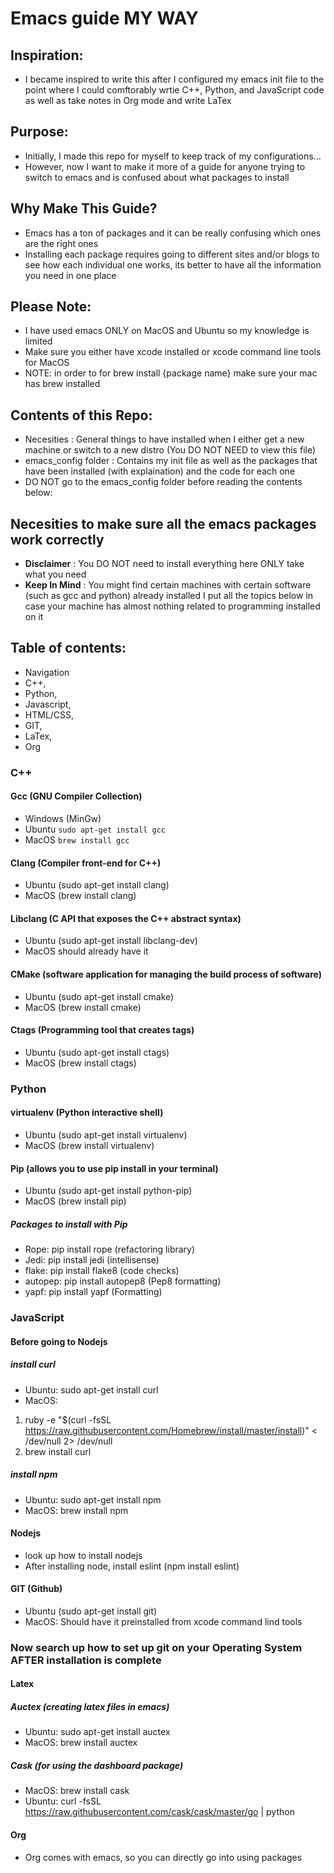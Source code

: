 # Emacs guide MY WAY

## Inspiration:
- I became inspired to write this after I configured my emacs init file to the point where I could comftorably wrtie C++, Python, and JavaScript code as well as take notes in Org mode and write LaTex

## Purpose:
- Initially, I made this repo for myself to keep track of my configurations...
- However, now I want to make it more of a guide for anyone trying to switch to emacs and is confused about what packages to install

## Why Make This Guide?
- Emacs has a ton of packages and it can be really confusing which ones are the right ones
- Installing each package requires going to different sites and/or blogs to see how each individual one works, its better to have all the information you need in one place 

## Please Note: 
- I have used emacs ONLY on MacOS and Ubuntu so my knowledge is limited
- Make sure you either have xcode installed or xcode command line tools for MacOS
- NOTE: in order to for brew install {package name} make sure your mac has brew installed

## Contents of this Repo:
- Necesities : General things to have installed when I either get a new machine or switch to a new distro (You DO NOT NEED to view this file) 
- emacs_config folder : Contains my init file as well as the packages that have been installed (with explaination) and the code for each one
- DO NOT go to the emacs_config folder before reading the contents below:
  
## Necesities to make sure all the emacs packages work correctly
- **Disclaimer** : You DO NOT need to install everything here ONLY take what you need
- **Keep In Mind** : You might find certain machines with certain software (such as gcc and python) already installed I put all the topics below in case your machine has almost nothing related to programming installed on it 

## Table of contents:
  - Navigation
  - C++,
  - Python,
  - Javascript,
  - HTML/CSS,
  - GIT,
  - LaTex,
  - Org
  
  ### C++
  
  ####  Gcc (GNU Compiler Collection)
  - Windows (MinGw)
  - Ubuntu ```sudo apt-get install gcc```
  - MacOS ```brew install gcc```
  #### Clang (Compiler front-end for C++)
  - Ubuntu (sudo apt-get install clang)
  - MacOS (brew install clang)
  #### Libclang (C API that exposes the C++ abstract syntax)
  - Ubuntu (sudo apt-get install libclang-dev)
  - MacOS should already have it
  #### CMake (software application for managing the build process of software)
  - Ubuntu (sudo apt-get install cmake)
  - MacOS (brew install cmake)
  #### Ctags (Programming tool that creates tags) 
  - Ubuntu (sudo apt-get install ctags)
  - MacOS (brew install ctags)
  
  ### Python
  
  #### virtualenv (Python interactive shell)
  - Ubuntu (sudo apt-get install virtualenv)
  - MacOS (brew install virtualenv)
  #### Pip (allows you to use pip install in your terminal)
  - Ubuntu (sudo apt-get install python-pip)
  - MacOS (brew install pip)
  ##### Packages to install with Pip
  - Rope: pip install rope (refactoring library)
  - Jedi: pip install jedi (intellisense)
  - flake: pip install flake8 (code checks)
  - autopep: pip install autopep8 (Pep8 formatting) 
  - yapf: pip install yapf (Formatting)
  
  ### JavaScript 
  
  #### Before going to Nodejs
  
  ##### install curl 
  - Ubuntu: sudo apt-get install curl
  - MacOS:
  1. ruby -e "$(curl -fsSL https://raw.githubusercontent.com/Homebrew/install/master/install)" < /dev/null 2> /dev/null
  2. brew install curl 
  
  ##### install npm
  - Ubuntu: sudo apt-get install npm
  - MacOS: brew install npm
  
  #### Nodejs
  - look up how to install nodejs
  - After installing node,  install eslint (npm install eslint)
  
  #### GIT (Github)
  - Ubuntu (sudo apt-get install git)
  - MacOS: Should have it preinstalled from xcode command lind tools
  ### Now search up how to set up git on your Operating System AFTER installation is complete
   
  #### Latex
  
  ##### Auctex (creating latex files in emacs) 
  - Ubuntu: sudo apt-get install auctex
  - MacOS: brew install auctex
  
  ##### Cask (for using the dashboard package)
  - MacOS: brew install cask
  - Ubuntu: curl -fsSL https://raw.githubusercontent.com/cask/cask/master/go | python
  
  #### Org
  - Org comes with emacs, so you can directly go into using packages 
   
